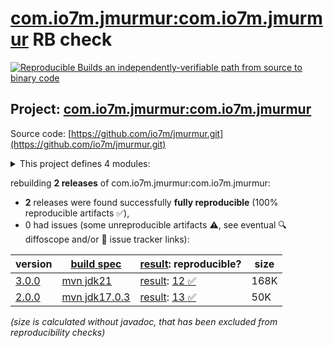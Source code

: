 [com.io7m.jmurmur:com.io7m.jmurmur](https://central.sonatype.com/artifact/com.io7m.jmurmur/com.io7m.jmurmur/versions) RB check
=======

[![Reproducible Builds](https://reproducible-builds.org/images/logos/rb.svg) an independently-verifiable path from source to binary code](https://reproducible-builds.org/)

## Project: [com.io7m.jmurmur:com.io7m.jmurmur](https://central.sonatype.com/artifact/com.io7m.jmurmur/com.io7m.jmurmur/versions)

Source code: [https://github.com/io7m/jmurmur.git](https://github.com/io7m/jmurmur.git)

<details><summary>This project defines 4 modules:</summary>

* [com.io7m.jmurmur:com.io7m.jmurmur](https://central.sonatype.com/artifact/com.io7m.jmurmur/com.io7m.jmurmur/3.0.0)
* [com.io7m.jmurmur:com.io7m.jmurmur.core](https://central.sonatype.com/artifact/com.io7m.jmurmur/com.io7m.jmurmur.core/3.0.0)
* [com.io7m.jmurmur:com.io7m.jmurmur.documentation](https://central.sonatype.com/artifact/com.io7m.jmurmur/com.io7m.jmurmur.documentation/3.0.0)
* [com.io7m.jmurmur:com.io7m.jmurmur.tests](https://central.sonatype.com/artifact/com.io7m.jmurmur/com.io7m.jmurmur.tests/3.0.0)
</details>

rebuilding **2 releases** of com.io7m.jmurmur:com.io7m.jmurmur:
- **2** releases were found successfully **fully reproducible** (100% reproducible artifacts :white_check_mark:),
- 0 had issues (some unreproducible artifacts :warning:, see eventual :mag: diffoscope and/or :memo: issue tracker links):

| version | [build spec](/BUILDSPEC.md) | [result](https://reproducible-builds.org/docs/jvm/): reproducible? | size |
| -- | --------- | ------ | -- |
| [3.0.0](https://central.sonatype.com/artifact/com.io7m.jmurmur/com.io7m.jmurmur/3.0.0/pom) | [mvn jdk21](com.io7m.jmurmur-3.0.0.buildspec) | [result](com.io7m.jmurmur-3.0.0.buildinfo): [12 :white_check_mark: ](com.io7m.jmurmur-3.0.0.buildcompare) | 168K |
| [2.0.0](https://central.sonatype.com/artifact/com.io7m.jmurmur/com.io7m.jmurmur/2.0.0/pom) | [mvn jdk17.0.3](com.io7m.jmurmur-2.0.0.buildspec) | [result](com.io7m.jmurmur-2.0.0.buildinfo): [13 :white_check_mark: ](com.io7m.jmurmur-2.0.0.buildcompare) | 50K |

<i>(size is calculated without javadoc, that has been excluded from reproducibility checks)</i>
